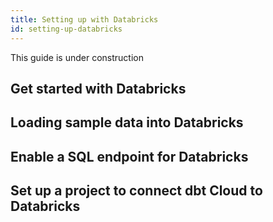```yaml
---
title: Setting up with Databricks
id: setting-up-databricks
---
```


This guide is under construction

## Get started with Databricks

## Loading sample data into Databricks

## Enable a SQL endpoint for Databricks

## Set up a project to connect dbt Cloud to Databricks
